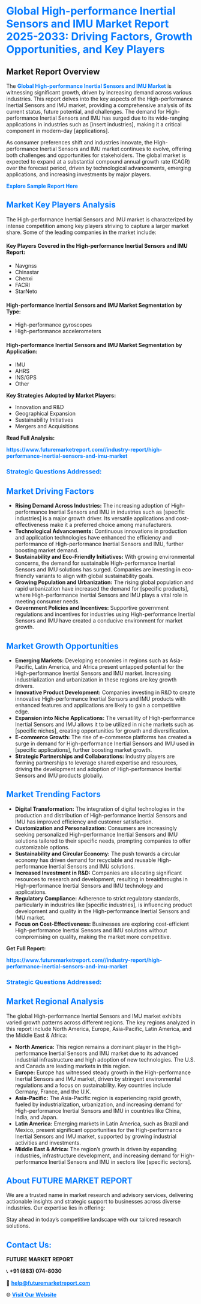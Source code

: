 <h1 style="color: #007BFF;">Global High-performance Inertial Sensors and IMU Market Report 2025-2033: Driving Factors, Growth Opportunities, and Key Players</h1>

<section id="overview">
<h2>Market Report Overview</h2>
<p>The <a href="https://www.futuremarketreport.com//industry-report/high-performance-inertial-sensors-and-imu-market" style="color: #007BFF; text-decoration: none;"><strong>Global High-performance Inertial Sensors and IMU Market</strong></a> is witnessing significant growth, driven by increasing demand across various industries. This report delves into the key aspects of the High-performance Inertial Sensors and IMU market, providing a comprehensive analysis of its current status, future potential, and challenges. The demand for High-performance Inertial Sensors and IMU has surged due to its wide-ranging applications in industries such as [insert industries], making it a critical component in modern-day [applications].</p>
<p>As consumer preferences shift and industries innovate, the High-performance Inertial Sensors and IMU market continues to evolve, offering both challenges and opportunities for stakeholders. The global market is expected to expand at a substantial compound annual growth rate (CAGR) over the forecast period, driven by technological advancements, emerging applications, and increasing investments by major players.</p>
</section>

<section id="overview">
<p><a href="https://www.futuremarketreport.com//request-sample/reportId=60863" style="color: #007BFF; text-decoration: none;"><strong>Explore Sample Report Here</strong></a></p>
</section>

<section id="key-players">
<h2 style="color: #007BFF;">Market Key Players Analysis</h2>
<p>The High-performance Inertial Sensors and IMU market is characterized by intense competition among key players striving to capture a larger market share. Some of the leading companies in the market include:</p>
<h4>Key Players Covered in the High-performance Inertial Sensors and IMU Report:</h4>
<ul><li>Navgnss</li><li>Chinastar</li><li>Chenxi</li><li>FACRI</li><li>StarNeto</li></ul>
<h4>High-performance Inertial Sensors and IMU Market Segmentation by Type:</h4>
<ul><li>High-performance gyroscopes</li><li>High-performance accelerometers</li></ul>

<h4>High-performance Inertial Sensors and IMU Market Segmentation by Application:</h4>
<ul><li>IMU</li><li>AHRS</li><li>INS/GPS</li><li>Other</li></ul>
<p><strong>Key Strategies Adopted by Market Players:</strong></p>
<ul>
<li>Innovation and R&D</li>
<li>Geographical Expansion</li>
<li>Sustainability Initiatives</li>
<li>Mergers and Acquisitions</li>
</ul>
</section>

<section>
<p><strong>Read Full Analysis: </strong></p><a href="https://www.futuremarketreport.com//industry-report/high-performance-inertial-sensors-and-imu-market" style="color: #007BFF; text-decoration: none;"><strong>https://www.futuremarketreport.com//industry-report/high-performance-inertial-sensors-and-imu-market</strong></a>
<h3 style="color: #007BFF;">Strategic Questions Addressed:</h3>
</section>

<section id="driving-factors">
<h2 style="color: #007BFF;">Market Driving Factors</h2>
<ul>
<li><strong>Rising Demand Across Industries:</strong> The increasing adoption of High-performance Inertial Sensors and IMU in industries such as [specific industries] is a major growth driver. Its versatile applications and cost-effectiveness make it a preferred choice among manufacturers.</li>
<li><strong>Technological Advancements:</strong> Continuous innovations in production and application technologies have enhanced the efficiency and performance of High-performance Inertial Sensors and IMU, further boosting market demand.</li>
<li><strong>Sustainability and Eco-Friendly Initiatives:</strong> With growing environmental concerns, the demand for sustainable High-performance Inertial Sensors and IMU solutions has surged. Companies are investing in eco-friendly variants to align with global sustainability goals.</li>
<li><strong>Growing Population and Urbanization:</strong> The rising global population and rapid urbanization have increased the demand for [specific products], where High-performance Inertial Sensors and IMU plays a vital role in meeting consumer needs.</li>
<li><strong>Government Policies and Incentives:</strong> Supportive government regulations and incentives for industries using High-performance Inertial Sensors and IMU have created a conducive environment for market growth.</li>
</ul>
</section>

<section id="growth-opportunities">
<h2 style="color: #007BFF;">Market Growth Opportunities</h2>
<ul>
<li><strong>Emerging Markets:</strong> Developing economies in regions such as Asia-Pacific, Latin America, and Africa present untapped potential for the High-performance Inertial Sensors and IMU market. Increasing industrialization and urbanization in these regions are key growth drivers.</li>
<li><strong>Innovative Product Development:</strong> Companies investing in R&D to create innovative High-performance Inertial Sensors and IMU products with enhanced features and applications are likely to gain a competitive edge.</li>
<li><strong>Expansion into Niche Applications:</strong> The versatility of High-performance Inertial Sensors and IMU allows it to be utilized in niche markets such as [specific niches], creating opportunities for growth and diversification.</li>
<li><strong>E-commerce Growth:</strong> The rise of e-commerce platforms has created a surge in demand for High-performance Inertial Sensors and IMU used in [specific applications], further boosting market growth.</li>
<li><strong>Strategic Partnerships and Collaborations:</strong> Industry players are forming partnerships to leverage shared expertise and resources, driving the development and adoption of High-performance Inertial Sensors and IMU products globally.</li>
</ul>
</section>

<section id="trending-factors">
<h2 style="color: #007BFF;">Market Trending Factors</h2>
<ul>
<li><strong>Digital Transformation:</strong> The integration of digital technologies in the production and distribution of High-performance Inertial Sensors and IMU has improved efficiency and customer satisfaction.</li>
<li><strong>Customization and Personalization:</strong> Consumers are increasingly seeking personalized High-performance Inertial Sensors and IMU solutions tailored to their specific needs, prompting companies to offer customizable options.</li>
<li><strong>Sustainability and Circular Economy:</strong> The push towards a circular economy has driven demand for recyclable and reusable High-performance Inertial Sensors and IMU solutions.</li>
<li><strong>Increased Investment in R&D:</strong> Companies are allocating significant resources to research and development, resulting in breakthroughs in High-performance Inertial Sensors and IMU technology and applications.</li>
<li><strong>Regulatory Compliance:</strong> Adherence to strict regulatory standards, particularly in industries like [specific industries], is influencing product development and quality in the High-performance Inertial Sensors and IMU market.</li>
<li><strong>Focus on Cost-Effectiveness:</strong> Businesses are exploring cost-efficient High-performance Inertial Sensors and IMU solutions without compromising on quality, making the market more competitive.</li>
</ul>
</section>

<section>
<p><strong>Get Full Report: </strong></p><a href="https://www.futuremarketreport.com//industry-report/high-performance-inertial-sensors-and-imu-market" style="color: #007BFF; text-decoration: none;"><strong>https://www.futuremarketreport.com//industry-report/high-performance-inertial-sensors-and-imu-market</strong></a>
<h3 style="color: #007BFF;">Strategic Questions Addressed:</h3>
</section>


<section id="regional-analysis">
<h2 style="color: #007BFF;">Market Regional Analysis</h2>
<p>The global High-performance Inertial Sensors and IMU market exhibits varied growth patterns across different regions. The key regions analyzed in this report include North America, Europe, Asia-Pacific, Latin America, and the Middle East & Africa:</p>
<ul>
<li><strong>North America:</strong> This region remains a dominant player in the High-performance Inertial Sensors and IMU market due to its advanced industrial infrastructure and high adoption of new technologies. The U.S. and Canada are leading markets in this region.</li>
<li><strong>Europe:</strong> Europe has witnessed steady growth in the High-performance Inertial Sensors and IMU market, driven by stringent environmental regulations and a focus on sustainability. Key countries include Germany, France, and the U.K.</li>
<li><strong>Asia-Pacific:</strong> The Asia-Pacific region is experiencing rapid growth, fueled by industrialization, urbanization, and increasing demand for High-performance Inertial Sensors and IMU in countries like China, India, and Japan.</li>
<li><strong>Latin America:</strong> Emerging markets in Latin America, such as Brazil and Mexico, present significant opportunities for the High-performance Inertial Sensors and IMU market, supported by growing industrial activities and investments.</li>
<li><strong>Middle East & Africa:</strong> The region’s growth is driven by expanding industries, infrastructure development, and increasing demand for High-performance Inertial Sensors and IMU in sectors like [specific sectors].</li>
</ul>
</section>

<footer>
<h2 style="color: #007BFF;">About FUTURE MARKET REPORT</h2>
<p>We are a trusted name in market research and advisory services, delivering actionable insights and strategic support to businesses across diverse industries. Our expertise lies in offering:</p>

<p>Stay ahead in today’s competitive landscape with our tailored research solutions.</p>

<h2 style="color: #007BFF;">Contact Us:</h2>
<p><strong>FUTURE MARKET REPORT</strong></p>
<p>📞 <strong>+91 (883) 074-8030</strong></p>
<p>📧 <strong><a href="mailto:help@futuremarketreport.com" style="color: #007BFF;">help@futuremarketreport.com</a></strong></p>
<p>🌐 <strong><a href="https://www.futuremarketreport.com/" style="color: #007BFF;">Visit Our Website</a></strong></p>
</footer>